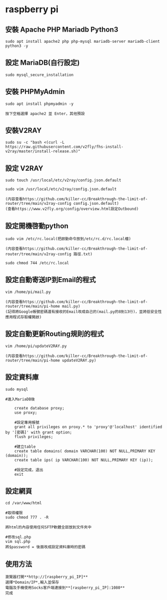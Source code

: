 raspberry pi
==============

安裝 Apache PHP Mariadb Python3
------------------------------
	sudo apt install apache2 php php-mysql mariadb-server mariadb-client python3 -y

設定 MariaDB(自行設定)
------------------------------
	sudo mysql_secure_installation 

安裝 PHPMyAdmin
------------------------------
	sudo apt install phpmyadmin -y

	按下空格選擇 apache2 並 Enter，其他預設

安裝V2RAY
------------------------------
	sudo su -c "bash <(curl -L https://raw.githubusercontent.com/v2fly/fhs-install-v2ray/master/install-release.sh)"

設定 V2RAY
------------------------------
	sudo touch /usr/local/etc/v2ray/config.json.default

	sudo vim /usr/local/etc/v2ray/config.json.default

	(内容查看https://github.com/killer-cc/Breakthrough-the-limit-of-router/tree/main/v2ray-config config.json.default)
	(查看https://www.v2fly.org/config/overview.html設定Outbound)

設定開機啓動python
------------------------------
	sudo vim /etc/rc.local(把啟動命令放到/etc/rc.d/rc.local檔)

	(内容查看https://github.com/killer-cc/Breakthrough-the-limit-of-router/tree/main/v2ray-config 路徑.txt)

	sudo chmod 744 /etc/rc.local

設定自動寄送IP到Email的程式
------------------------------
	vim /home/pi/mail.py

	(内容查看https://github.com/killer-cc/Breakthrough-the-limit-of-router/tree/main/pi-home mail.py) 
	(記得將Google帳號密碼還有接收的Email改成自己的(mail.py的8到13行)，並將低安全性應用程式存取權開啟)

設定自動更新Routing規則的程式
------------------------------
	vim /home/pi/updateV2RAY.py

	(内容查看https://github.com/killer-cc/Breakthrough-the-limit-of-router/tree/main/pi-home updateV2RAY.py)

設定資料庫
------------------------------
	sudo mysql

	#進入MariaDB後
		
		create database proxy;
		use proxy;

		#設定專用帳號
		grant all privileges on proxy.* to 'proxy'@'localhost' identified by '[密碼]' with grant option;
		flush privileges;

		#建立table
		create table domains( domain VARCHAR(100) NOT NULL,PRIMARY KEY (domain));
		create table ips( ip VARCHAR(100) NOT NULL,PRIMARY KEY (ip));
		
		#設定完成，退出
		exit

設定網頁
------------------------------
	cd /var/www/html

	#取得權限
	sudo chmod 777 . -R

	將html的內容使用任何SFTP軟體全部放到文件夾中

	#修改sql.php
	vim sql.php
	將$password = 後面改成設定資料庫時的密碼

使用方法
------------------------------
	瀏覽器打開**http://[raspberry_pi_IP]**
	選擇*Domain/IP*,輸入並保存
	電腦及手機使用Socks客戶端連接到**[raspberry_pi_IP]:1080**
	完成
